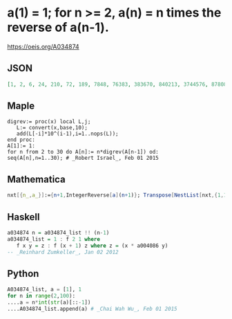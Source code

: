 # a\(1\) \= 1; for n \>\= 2, a\(n\) \= n times the reverse of a\(n\-1\)\.
https://oeis.org/A034874
## JSON
```JSON
[1, 2, 6, 24, 210, 72, 189, 7848, 76383, 383670, 840213, 3744576, 87808149, 1318532292, 43835371965, 910677661344, 7533835192323, 58192476900426, 1185618381154515, 103090236763316220, 474880720273896321, 2721364184595946428, 189669406960736519256]
```
## Maple
```Maple
digrev:= proc(x) local L,j;
   L:= convert(x,base,10);
   add(L[-i]*10^(i-1),i=1..nops(L));
end proc:
A[1]:= 1:
for n from 2 to 30 do A[n]:= n*digrev(A[n-1]) od:
seq(A[n],n=1..30); # _Robert Israel_, Feb 01 2015
```
## Mathematica
```Mathematica
nxt[{n_,a_}]:={n+1,IntegerReverse[a](n+1)}; Transpose[NestList[nxt,{1,1},20]] [[2]] (* The program uses the IntegerReverse function from Mathematica version 10 *) (* _Harvey P. Dale_, Apr 21 2016 *)
```
## Haskell
```Haskell
a034874 n = a034874_list !! (n-1)
a034874_list = 1 : f 2 1 where
   f x y = z : f (x + 1) z where z = (x * a004086 y)
-- _Reinhard Zumkeller_, Jan 02 2012
```
## Python
```Python
A034874_list, a = [1], 1
for n in range(2,100):
....a = n*int(str(a)[::-1])
....A034874_list.append(a) # _Chai Wah Wu_, Feb 01 2015
```
